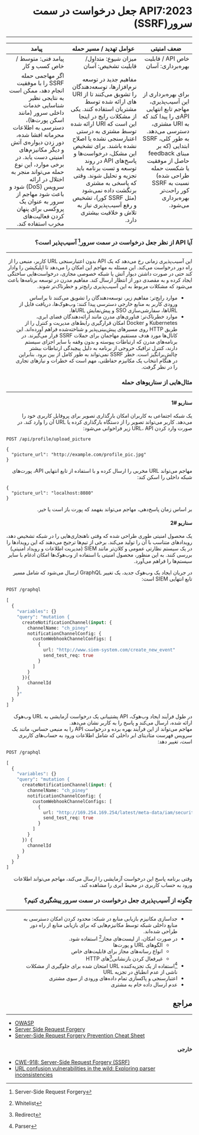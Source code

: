 <div dir="rtl" align='right'>

# API7:2023 جعل درخواست در سمت سرور(SSRF)
---


| ضعف امنیتی | عوامل تهدید / مسیر حمله | پیامد |
|---------|--------------------|------------|
| خاص API / قابلیت بهره‌برداری: آسان |  میزان شیوع: متداول/ قابلیت تشخیص: آسان              | پیامد فنی: متوسط / خاص کسب و کار     |
| برای بهره‌برداری از این آسیب‌پذیری، مهاجم تابع انتهایی APIی را پیدا کند که به URI مشتری، دسترسی می‌دهد. به طور کلی، SSRF ابتدایی (که بر مبنای feedback حاصل از موفقیت یا شکست حمله طراحی شده) نسبت به SSRF کور راحت‌تر بهره‌برداری می‌شود.              | مفاهیم جدید در توسعه نرم‌افزارها، توسعه‌دهندگان را تشویق می‌کنند تا از URI های ارائه شده توسط مشتریان استفاده کنند. یکی از مشکلات رایج در اینجا این است که URI ارائه شده توسط مشتری به درستی اعتبارسنجی نشده یا اصلاح نشده باشند. برای تشخیص این مشکل، درخواست‌ها و پاسخ‌های API در روند توسعه و تست برنامه باید تجزیه و تحلیل شوند. وقتی که پاسخی به مشتری برنگشت داده نمی‌شود (مثل SSRF کور)، تشخیص و رفع آسیب‌پذیری نیاز به تلاش و خلاقیت بیشتری دارد.     | اگر مهاجمی حمله SSRF را با موفقیت انجام دهد، ممکن است به نتایجی نظیر شناسایی خدمات داخلی سرور (مانند اسکن پورت‌ها)، دسترسی به اطلاعات محرمانه افشا شده، دور زدن دیواره‌ی آتش‌ و دیگر مکانیزم‌های امنیتی دست یابد. در برخی موارد، این نوع حمله می‌تواند منجر به اختلال در ارائه سرویس (DoS) شود و باعث شود مهاجم از سرور به عنوان یک پروکسی برای پنهان کردن فعالیت‌های مخرب استفاده کند.         |



### آیا API از نظر جعل درخواست در سمت سرور[^1] ‌‌‌آسیب‌پذیر است؟
---
این آسیب‌پذیری زمانی رخ می‌دهد که یک API بدون اعتبارسنجی URL کاربر، منبعی را از راه دور درخواست می‌کند. این مسئله به مهاجم این امکان را می‌دهد تا اپلیکیشن را وادار کند حتی در صورت داشتن دیوار آتش یا شبکه خصوصی مجازی، درخواست‌هایی ساختگی ایجاد کرده و به مقصدی دور از انتظار ارسال کند.
مفاهیم مدرن در توسعه برنامه‌ها باعث می‌شود که مشکلات مربوط به این آسیب‌پذیری رایج‌تر و خطرناک‌تر شوند.
-	موارد رایج‌تر: مفاهیم زیر، توسعه‌دهندگان را تشویق می‌کنند تا براساس ورودی کاربر به منابع خارجی دسترسی پیدا کنند: وب‌هوک‌ها، دریافت فایل از URLها، سفارشی‌سازی SSO و پیش‌نمایش URLها.
-	موارد خطرناک‌تر: فناوری‌های مدرن مانند ارائه‌دهندگان فضای ابری، Kubernetes و Docker امکان قرارگیری رابط‌های مدیریت و کنترل را از طریق HTTP روی مسیرهای پیش‌بینی‌پذیر و شناخته‌شده فراهم آورده‌اند. این کانال‌ها مورد هدف مستقیم مهاجمان برای حملات SSRF قرار می‌گیرند.
در برنامه‌های مدرن که ارتباطات پیوسته و بدون وقفه با سایر اجزای سیستم دارند، کنترل ترافیک خروجی از برنامه به دلیل پیچیدگی ارتباطات بیشتر چالش‌برانگیز‌ است.
خطر SSRF نمی‌تواند به طور کامل از بین برود. بنابراین در هنگام انتخاب یک مکانیزم حفاظتی، مهم است که خطرات و نیازهای تجاری را در نظر گرفت.

### مثال‌‌‌‌هایی از سناریوهای حمله
---
#### سناریو #1

یک شبکه اجتماعی به کاربران امکان بارگذاری تصویر برای پروفایل کاربری خود را می‌دهد. کاربر می‌تواند تصویر را از دستگاه بارگذاری کرده یا URL آن را وارد کند. در صورت وارد کردن URL، API زیر فراخوانی می‌شود:

</div>

```http
POST /api/profile/upload_picture

{
  "picture_url": "http://example.com/profile_pic.jpg"
}
```
<div dir="rtl" align='right'>

مهاجم می‌تواند URL مخربی را ارسال کرده و با استفاده از تابع انتهایی API، پورت‌های شبکه داخلی را اسکن کند:
</div>


```http
{
  "picture_url": "localhost:8080"
}
```
<div dir="rtl" align='right'>

بر اساس زمان پاسخ‌دهی، مهاجم می‌تواند بفهمد که پورت باز است یا خیر.

#### سناریو #2

یک محصول امنیتی طوری طراحی شده که وقتی ناهنجاری‌هایی را در شبکه تشخیص دهد، رویدادهای متناسب با آن را تولید می‌کند. برخی از تیم‌ها ترجیح می‌دهند که این رویدادها را در یک سیستم نظارتی عمومی و کلان‌تر مانند SIEM (مدیریت اطلاعات و رویداد امنیتی) بررسی کنند. به این منظور، محصول امنیتی با استفاده از وب‌هوک‌ها امکان ادغام با سایر سیستم‌ها را فراهم می‌آورد.

در جریان ایجاد یک وب‌هوک جدید، یک تغییر GraphQL ارسال می‌شود که شامل مسیر تابع انتهایی SIEM است:

</div>

```graphql
POST /graphql

[
  {
    "variables": {}
    "query": "mutation {
      createNotificationChannel(input: {
        channelName: "ch_piney"
        notificationChannelConfig: {
          customWebhookChannelConfigs: [
            {
              url: "http://www.siem-system.com/create_new_event"
              send_test_req: true
            }
          ]
        }
      }){
        channelId
    }
    }"
  }
]
```
<div dir="rtl" align='right'>

در طول فرآیند ایجاد وب‌هوک، API پشتیبانی یک درخواست آزمایشی به URL وب‌هوک ارائه شده، ارسال می‌کند و پاسخ را به کاربر نشان می‌دهد.  
مهاجم می‌تواند از این فرآیند بهره برده و درخواست API را به منبعی حساس، مانند یک سرویس فهرست متادیتای ابر داخلی که شامل اطلاعات ورود به حساب‌های کاربری است، تغییر دهد:
</div>

```graphql
POST /graphql

[
  {
    "variables": {}
    "query": "mutation {
      createNotificationChannel(input: {
        channelName: "ch_piney"
        notificationChannelConfig: {
          customWebhookChannelConfigs: [
            {
              url: "http://169.254.169.254/latest/meta-data/iam/security-credentials/ec2-default-ssm"
              send_test_req: true
            }
          ]
        }
      }) {
        channelId
      }
    }
  }
]
```
<div dir="rtl" align='right'>

وقتی برنامه پاسخ این درخواست آزمایشی را ارسال می‌کند، مهاجم می‌تواند اطلاعات ورود به حساب کاربری در محیط ابری را مشاهده کند.

### چگونه از ‌‌‌آسیب‌پذیری جعل درخواست در سمت سرور پیشگیری کنیم؟
---
- جداسازی مکانیزم بازیابی منابع در شبکه‌: محدود کردن امکان دسترسی به منابع داخلی شبکه توسط مکانیزم‌هایی که برای بازیابی منابع از راه دور طراحی شده‌اند.
- در صورت امکان، از لیست‌های مجاز[^2] استفاده شود.
  - الگوهای URL و پورت‌ها
  - انواع رسانه‌های مجاز برای قابلیت‌های خاص
  - غیرفعال کردن بازنشانی‌[^3]های HTTP 
- [^4]استفاده از یک تجزیه‌کننده URL امتحان شده برای جلوگیری از مشکلات ناشی از عدم انطباق در تجزیه URL
- اعتبارسنجی و پاکسازی تمام داده‌های ورودی از سوی مشتری
- عدم ارسال داده خام به مشتری

## مراجع
</div>

---
- [OWASP](https://owasp.org/)
- [Server Side Request Forgery](https://owasp.org/www-community/attacks/Server_Side_Request_Forgery)
- [Server-Side Request Forgery Prevention Cheat Sheet](https://cheatsheetseries.owasp.org/cheatsheets/Server_Side_Request_Forgery_Prevention_Cheat_Sheet.html)
<div dir="rtl" align='right'>

#### خارجی
</div>

- [CWE-918: Server-Side Request Forgery (SSRF)](https://cwe.mitre.org/data/definitions/918.html)
- [URL confusion vulnerabilities in the wild: Exploring parser inconsistencies](https://snyk.io/blog/url-confusion-vulnerabilities-in-the-wild-exploring-parser-inconsistencies/)


[^1]: Server-Side Request Forgery
[^2]: Whitelist
[^3]: Redirect
[^4]: Parser


